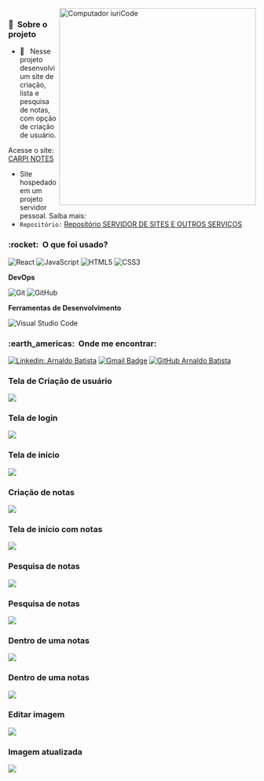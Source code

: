 <img src="https://raw.githubusercontent.com/MicaelliMedeiros/micaellimedeiros/master/image/computer-illustration.png" min-width="400px" max-width="400px" width="400px" align="right" alt="Computador iuriCode">

<h3> 🚧 &nbsp;Sobre o projeto </h3>

- 🤔 &nbsp; Nesse projeto desenvolvi um site de criação, lista e pesquisa de notas, com opção de criação de usuário.

Acesse o site: [CARPI NOTES](http://carpinotes.ddns.net:81/)

  - Site hospedado em um projeto servidor pessoal. Saiba mais:
  - `Repositório:` [Repositório SERVIDOR DE SITES E OUTROS SERVIÇOS](https://github.com/arnaldocarpi/Projeto-Servidor-com-Aplicacoes)

<h3> :rocket: &nbsp;O que foi usado? </h3>
  
  ![React](https://img.shields.io/badge/-React-333333?style=flat&logo=react)
  ![JavaScript](https://img.shields.io/badge/-JavaScript-333333?style=flat&logo=javascript)
  ![HTML5](https://img.shields.io/badge/-HTML5-333333?style=flat&logo=HTML5)
  ![CSS3](https://img.shields.io/badge/-CSS3-333333?style=flat&logo=css3)
  
  
**DevOps**

  ![Git](https://img.shields.io/badge/-Git-333333?style=flat&logo=git)
  ![GitHub](https://img.shields.io/badge/-GitHub-333333?style=flat&logo=github)

**Ferramentas de Desenvolvimento**

  ![Visual Studio Code](https://img.shields.io/badge/-Visual%20Studio%20Code-333333?style=flat&logo=visual-studio-code&logoColor=007ACC)

<h3> :earth_americas: &nbsp;Onde me encontrar: </h3> 

[![Linkedin: Arnaldo Batista](https://img.shields.io/badge/-arnaldbatista-blue?style=flat-square&logo=Linkedin&logoColor=white&link=https://www.linkedin.com/in/arnaldbatista)](https://www.linkedin.com/in/arnaldbatista)
[![Gmail Badge](https://img.shields.io/badge/-arnaldo.carpi@icloud.com-006bed?style=flat-square&logo=apple&logoColor=white&link=mailto:arnaldo.carpi@icloud.com)](mailto:arnaldo.carpi@icloud.com)
[![GitHub Arnaldo Batista]( https://img.shields.io/github/followers/VanessaSwerts?label=follow&style=social)](https://github.com/arnaldbatista)

<h3>Tela de Criação de usuário</h3>
<img src="https://github.com/arnaldocarpi/Carpi-Notes-FRONT/blob/master/src/assets/outros/Captura%20de%20Tela%202022-11-07%20%C3%A0s%2014.56.27.png">

<h3>Tela de login</h3>
<img src="https://github.com/arnaldocarpi/Carpi-Notes-FRONT/blob/master/src/assets/outros/Captura%20de%20Tela%202022-11-07%20%C3%A0s%2014.57.09.png">

<h3>Tela de início</h3>
<img src="https://github.com/arnaldocarpi/Carpi-Notes-FRONT/blob/master/src/assets/outros/Captura%20de%20Tela%202022-11-07%20%C3%A0s%2014.57.20.png">

<h3>Criação de notas</h3>
<img src="https://github.com/arnaldocarpi/Carpi-Notes-FRONT/blob/master/src/assets/outros/Captura%20de%20Tela%202022-11-07%20%C3%A0s%2014.58.26.png">

<h3>Tela de início com notas</h3>
<img src="https://github.com/arnaldocarpi/Carpi-Notes-FRONT/blob/master/src/assets/outros/Captura%20de%20Tela%202022-11-07%20%C3%A0s%2014.59.34.png">

<h3>Pesquisa de notas</h3>
<img src="https://github.com/arnaldocarpi/Carpi-Notes-FRONT/blob/master/src/assets/outros/Captura%20de%20Tela%202022-11-07%20%C3%A0s%2015.00.07.png">

<h3>Pesquisa de notas</h3>
<img src="https://github.com/arnaldocarpi/Carpi-Notes-FRONT/blob/master/src/assets/outros/Captura%20de%20Tela%202022-11-07%20%C3%A0s%2015.00.07.png">

<h3>Dentro de uma notas</h3>
<img src="https://github.com/arnaldocarpi/Carpi-Notes-FRONT/blob/master/src/assets/outros/Captura%20de%20Tela%202022-11-07%20%C3%A0s%2015.00.22.png">

<h3>Dentro de uma notas</h3>
<img src="https://github.com/arnaldocarpi/Carpi-Notes-FRONT/blob/master/src/assets/outros/Captura%20de%20Tela%202022-11-07%20%C3%A0s%2015.00.37.png">

<h3>Editar imagem</h3>
<img src="https://github.com/arnaldocarpi/Carpi-Notes-FRONT/blob/master/src/assets/outros/Captura%20de%20Tela%202022-11-07%20%C3%A0s%2015.00.48.png">

<h3>Imagem atualizada</h3>
<img src="https://github.com/arnaldocarpi/Carpi-Notes-FRONT/blob/master/src/assets/outros/Captura%20de%20Tela%202022-11-07%20%C3%A0s%2015.00.57.png">

